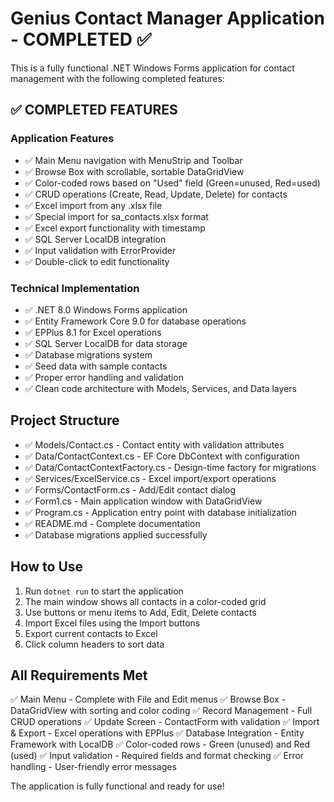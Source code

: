 # Genius Contact Manager Application - COMPLETED ✅

This is a fully functional .NET Windows Forms application for contact management with the following completed features:

## ✅ COMPLETED FEATURES

### Application Features
- ✅ Main Menu navigation with MenuStrip and Toolbar
- ✅ Browse Box with scrollable, sortable DataGridView
- ✅ Color-coded rows based on "Used" field (Green=unused, Red=used)
- ✅ CRUD operations (Create, Read, Update, Delete) for contacts
- ✅ Excel import from any .xlsx file
- ✅ Special import for sa_contacts.xlsx format  
- ✅ Excel export functionality with timestamp
- ✅ SQL Server LocalDB integration
- ✅ Input validation with ErrorProvider
- ✅ Double-click to edit functionality

### Technical Implementation
- ✅ .NET 8.0 Windows Forms application
- ✅ Entity Framework Core 9.0 for database operations
- ✅ EPPlus 8.1 for Excel operations
- ✅ SQL Server LocalDB for data storage
- ✅ Database migrations system
- ✅ Seed data with sample contacts
- ✅ Proper error handling and validation
- ✅ Clean code architecture with Models, Services, and Data layers

## Project Structure
- ✅ Models/Contact.cs - Contact entity with validation attributes
- ✅ Data/ContactContext.cs - EF Core DbContext with configuration
- ✅ Data/ContactContextFactory.cs - Design-time factory for migrations
- ✅ Services/ExcelService.cs - Excel import/export operations
- ✅ Forms/ContactForm.cs - Add/Edit contact dialog
- ✅ Form1.cs - Main application window with DataGridView
- ✅ Program.cs - Application entry point with database initialization
- ✅ README.md - Complete documentation
- ✅ Database migrations applied successfully

## How to Use
1. Run `dotnet run` to start the application
2. The main window shows all contacts in a color-coded grid
3. Use buttons or menu items to Add, Edit, Delete contacts
4. Import Excel files using the Import buttons
5. Export current contacts to Excel
6. Click column headers to sort data

## All Requirements Met
✅ Main Menu - Complete with File and Edit menus
✅ Browse Box - DataGridView with sorting and color coding
✅ Record Management - Full CRUD operations
✅ Update Screen - ContactForm with validation
✅ Import & Export - Excel operations with EPPlus
✅ Database Integration - Entity Framework with LocalDB
✅ Color-coded rows - Green (unused) and Red (used)
✅ Input validation - Required fields and format checking
✅ Error handling - User-friendly error messages

The application is fully functional and ready for use!
